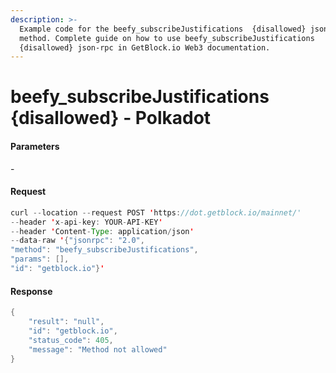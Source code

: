 ```yaml
---
description: >-
  Example code for the beefy_subscribeJustifications  {disallowed} json-rpc
  method. Сomplete guide on how to use beefy_subscribeJustifications 
  {disallowed} json-rpc in GetBlock.io Web3 documentation.
---
```


# beefy\_subscribeJustifications {disallowed} - Polkadot

#### Parameters

\-

#### Request

```java
curl --location --request POST 'https://dot.getblock.io/mainnet/' 
--header 'x-api-key: YOUR-API-KEY' 
--header 'Content-Type: application/json' 
--data-raw '{"jsonrpc": "2.0",
"method": "beefy_subscribeJustifications",
"params": [],
"id": "getblock.io"}'
```

#### Response

```java
{
    "result": "null",
    "id": "getblock.io",
    "status_code": 405,
    "message": "Method not allowed"
}
```
